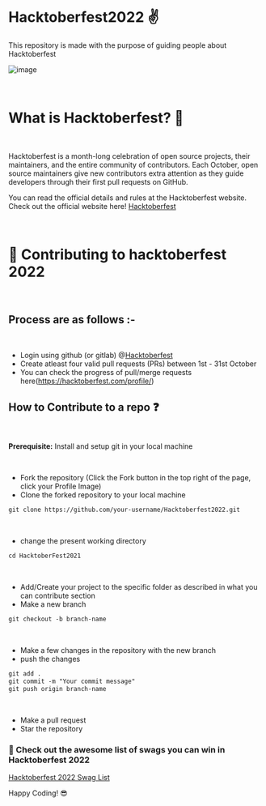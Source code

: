 # Hacktoberfest2022 ✌️
This repository is made with the purpose of guiding people about Hacktoberfest

![image](https://user-images.githubusercontent.com/50404539/193565430-5ef7dd5e-1baf-4656-86ec-13c29eaa6cc4.png)

</br>

# What is Hacktoberfest? 🤔
</br>

Hacktoberfest is a month-long celebration of open source projects, their maintainers, and the entire community of contributors. Each October, open source maintainers give new contributors extra attention as they guide developers through their first pull requests on GitHub.

You can read the official details and rules at the Hacktoberfest website. Check out the official website here! [Hacktoberfest](https://hacktoberfest.com/)

</br>

# 🌱 Contributing to hacktoberfest 2022

</br>

## Process are as follows :- 

</br>

* Login using github (or gitlab) @[Hacktoberfest](https://hacktoberfest.com/)
* Create atleast four valid pull requests (PRs) between 1st - 31st October
* You can check the progress of pull/merge requests here(https://hacktoberfest.com/profile/)

## How to Contribute to a repo ❓

</br>

**Prerequisite:** Install and setup git in your local machine

</br>

* Fork the repository (Click the Fork button in the top right of the page, click your Profile Image)
* Clone the forked repository to your local machine
```markdown
git clone https://github.com/your-username/Hacktoberfest2022.git
```
</br>

* change the present working directory
```markdown
cd HacktoberFest2021
```
</br>

* Add/Create your project to the specific folder as described in what you can contribute section
* Make a new branch
```markdown
git checkout -b branch-name
```
</br>

* Make a few changes in the repository with the new branch
* push the changes
```markdown
git add .
git commit -m "Your commit message"
git push origin branch-name
```
</br>

* Make a pull request
* Star the repository


### 🤠 Check out the awesome list of swags you can win in Hacktoberfest 2022
[Hacktoberfest 2022 Swag List](https://hacktoberfestswaglist.com/list/#d)

Happy Coding! 😎
